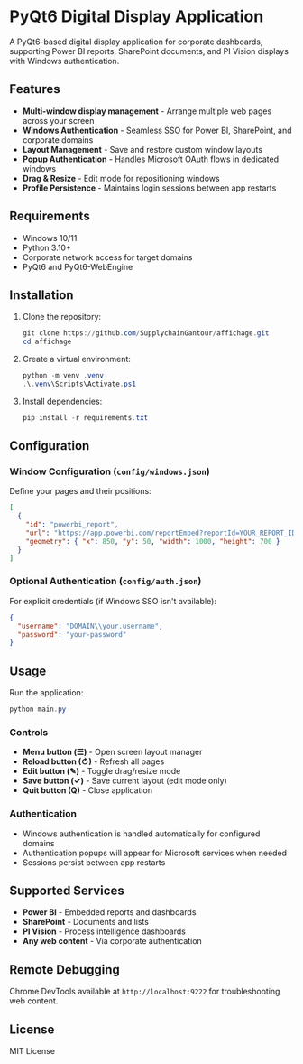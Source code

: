 # PyQt6 Digital Display Application

A PyQt6-based digital display application for corporate dashboards, supporting Power BI reports, SharePoint documents, and PI Vision displays with Windows authentication.

## Features

- **Multi-window display management** - Arrange multiple web pages across your screen
- **Windows Authentication** - Seamless SSO for Power BI, SharePoint, and corporate domains
- **Layout Management** - Save and restore custom window layouts
- **Popup Authentication** - Handles Microsoft OAuth flows in dedicated windows
- **Drag & Resize** - Edit mode for repositioning windows
- **Profile Persistence** - Maintains login sessions between app restarts

## Requirements

- Windows 10/11
- Python 3.10+
- Corporate network access for target domains
- PyQt6 and PyQt6-WebEngine

## Installation

1. Clone the repository:
   ```powershell
   git clone https://github.com/SupplychainGantour/affichage.git
   cd affichage
   ```

2. Create a virtual environment:
   ```powershell
   python -m venv .venv
   .\.venv\Scripts\Activate.ps1
   ```

3. Install dependencies:
   ```powershell
   pip install -r requirements.txt
   ```

## Configuration

### Window Configuration (`config/windows.json`)
Define your pages and their positions:
```json
[
  {
    "id": "powerbi_report",
    "url": "https://app.powerbi.com/reportEmbed?reportId=YOUR_REPORT_ID&autoAuth=true&ctid=YOUR_TENANT_ID",
    "geometry": { "x": 850, "y": 50, "width": 1000, "height": 700 }
  }
]
```

### Optional Authentication (`config/auth.json`)
For explicit credentials (if Windows SSO isn't available):
```json
{
  "username": "DOMAIN\\your.username", 
  "password": "your-password"
}
```

## Usage

Run the application:
```powershell
python main.py
```

### Controls
- **Menu button (☰)** - Open screen layout manager
- **Reload button (↻)** - Refresh all pages
- **Edit button (✎)** - Toggle drag/resize mode
- **Save button (✓)** - Save current layout (edit mode only)
- **Quit button (Q)** - Close application

### Authentication
- Windows authentication is handled automatically for configured domains
- Authentication popups will appear for Microsoft services when needed
- Sessions persist between app restarts

## Supported Services

- **Power BI** - Embedded reports and dashboards
- **SharePoint** - Documents and lists
- **PI Vision** - Process intelligence dashboards
- **Any web content** - Via corporate authentication

## Remote Debugging

Chrome DevTools available at `http://localhost:9222` for troubleshooting web content.

## License

MIT License